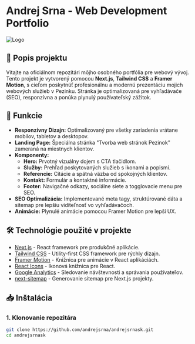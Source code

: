 # Andrej Srna - Web Development Portfolio

![Logo](app/favicon.ico)

## 📄 Popis projektu

Vitajte na oficiálnom repozitári môjho osobného portfólia pre webový vývoj. Tento projekt je vytvorený pomocou **Next.js**, **Tailwind CSS** a **Framer Motion**, s cieľom poskytnúť profesionálnu a modernú prezentáciu mojich webových služieb v Pezinku. Stránka je optimalizovaná pre vyhľadávače (SEO), responzívna a ponúka plynulý používateľský zážitok.

## 🚀 Funkcie

- **Responzívny Dizajn:** Optimalizovaný pre všetky zariadenia vrátane mobilov, tabletov a desktopov.
- **Landing Page:** Špeciálna stránka "Tvorba web stránok Pezinok" zameraná na miestnych klientov.
- **Komponenty:**
  - **Hero:** Prvotný vizuálny dojem s CTA tlačidlom.
  - **Služby:** Prehľad poskytovaných služieb s ikonami a popismi.
  - **Referencie:** Citácie a spätná väzba od spokojných klientov.
  - **Kontakt:** Formulár a kontaktné informácie.
  - **Footer:** Navigačné odkazy, sociálne siete a togglovacie menu pre SEO.
- **SEO Optimalizácia:** Implementované meta tagy, struktúrované dáta a sitemap pre lepšiu viditeľnosť vo vyhľadávačoch.
- **Animácie:** Plynulé animácie pomocou Framer Motion pre lepší UX.

## 🛠️ Technológie použité v projekte

- [Next.js](https://nextjs.org/) - React framework pre produkčné aplikácie.
- [Tailwind CSS](https://tailwindcss.com/) - Utility-first CSS framework pre rýchly dizajn.
- [Framer Motion](https://www.framer.com/motion/) - Knižnica pre animácie v React aplikáciách.
- [React Icons](https://react-icons.github.io/react-icons/) - Ikonová knižnica pre React.
- [Google Analytics](https://analytics.google.com/) - Sledovanie návštevnosti a správania používateľov.
- [next-sitemap](https://github.com/iamvishnusankar/next-sitemap) - Generovanie sitemap pre Next.js projekty.

## 📥 Inštalácia

### 1. Klonovanie repozitára

```bash
git clone https://github.com/andrejsrna/andrejsrnask.git
cd andrejsrnask